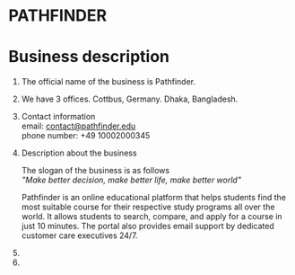 # PATHFINDER

# Business description

1. The official name of the business is Pathfinder.
2. We have 3 offices. Cottbus, Germany. Dhaka, Bangladesh.
3. Contact information  
   email: contact@pathfinder.edu  
   phone number: +49 10002000345
4. Description about the business

   The slogan of the business is as follows  
   _"Make better decision, make better life, make better world"_

   Pathfinder is an online educational platform that helps students find the most suitable course for their respective study programs all over the world. It allows students to search, compare, and apply for a course in just 10 minutes. The portal also provides email support by dedicated customer care executives 24/7.

5.
6.

